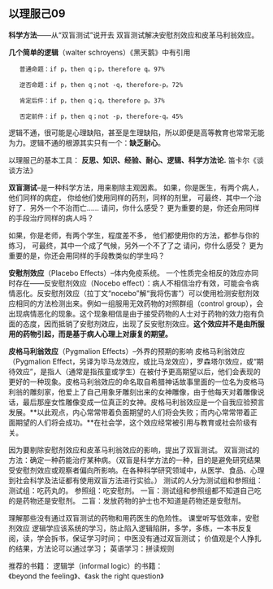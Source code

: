 ## 以理服己09
**科学方法**——从“双盲测试”说开去
双盲测试解决安慰剂效应和皮革马利翁效应。

**几个简单的逻辑**（walter schroyens）《黑天鹅》中有引用

       普通命题：if p，then q；p，therefore q。97%

       逆否命题：if p，then q；not -q，therefore-p。72%

       肯定后件：if p，then q；q，therefore p。37%

       否定前件：if p，then q；not -p，therefore-q。45%

逻辑不通，很可能是心理缺陷，甚至是生理缺陷，所以即便是高等教育也常常无能为力。逻辑不通的根源其实只有一个：**缺乏耐心**。


以理服己的基本工具：
 **反思、知识、经验、耐心、逻辑、科学方法论.**
笛卡尔《谈谈方法》

**双盲测试**–是一种科学方法，用来剔除主观因素。
如果，你是医生，有两个病人，他们同样的病症，
你给他们使用同样的药剂，同样的剂里，
可最终．其中一个治好了．另外一个不治而亡……
请问，你什么感受？
更为重要的是，你还会用同样的手段治疗同样的病人吗？

如果，你是老师，有两个学生，程度差不多，
他们都使用你的方法，都参与你的练习，
可最终，其中一个成了气候，另外一个不了了之
请问，你什么感受？
更为重要的是，你还会用同样的手段教类似的学生吗？

**安慰剂效应**（Placebo Effects）–体内免疫系统。
一个性质完全相反的效应亦同时存在——反安慰剂效应（Nocebo effect）：病人不相信治疗有效，可能会令病情恶化。反安慰剂效应（拉丁文“nocebo”解“我将伤害”）可以使用检测安慰剂效应相同的方法检测出来。例如一组服用无效药物的对照群组（control group），会出现病情恶化的现象。这个现象相信是由于接受药物的人士对于药物的效力抱有负面的态度，因而抵销了安慰剂效应，出现了反安慰剂效应。**这个效应并不是由所服用的药物引起，而是基于病人心理上对康复的期望。**

**皮格马利翁效应**（Pygmalion Effects）–外界的预期的影响
皮格马利翁效应（Pygmalion Effect，另译为毕马龙效应，或比马龙效应），罗森塔尔效应，或“期待效应”，是指人（通常是指孩童或学生）在被付予更高期望以后，他们会表现的更好的一种现象。皮格马利翁效应的命名取自希腊神话故事里面的一位名为皮格马利翁的雕刻家，他爱上了自己用象牙雕刻出来的女神雕像，由于他每天对着雕像说话，最后那座女性雕像变成一位真正的女神。皮格马利翁效应是一个自我应验预言发展。**以此观点，内心常常带着负面期望的人们将会失败；而内心常常带着正面期望的人们将会成功。**在社会学，这个效应经常被引用与教育或社会阶级有关。

因为要剔除安慰剂效应和皮革马利翁效应的影响，提出了双盲测试。
双盲测试的方法：确定一种药能治疗某种病。（双盲是科学方法的一种，目的是避免研究结果受安慰剂效应或观察者偏向所影响。在各种科学研究领域中，从医学、食品、心理到社会科学及法证都有使用双盲方法进行实验。）
测试的人分为测试组和参照组：
测试组：吃药丸的。
参照组：吃安慰剂。
一盲：测试组和参照组都不知道自己吃的是药物还是安慰剂。
二盲：发放药物的护士也不知道是药物还是安慰剂。

理解那些没有通过双盲测试的药物和用药医生的危险性。
课堂听写低效率，安慰剂效应
逻辑学应该系统的学习，防止陷入逻辑陷阱，多学，多练，一本书反复阅，读，学会拆书，保证学习时间；
中医没有通过双盲测试；
价值观是个人挣扎的结果，方法论可以通过学习；
英语学习：拼读规则

推荐的书籍：
逻辑学（informal logic）的书籍：   
《beyond the feeling》、《ask the right question》

